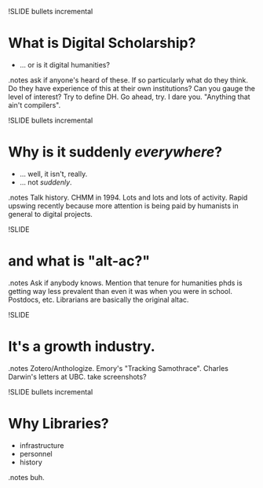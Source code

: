 !SLIDE bullets incremental
# What is Digital Scholarship? #

* ... or is it digital humanities?

.notes ask if anyone's heard of these. If so particularly what do they think. Do they have experience of this at their own institutions? Can you gauge the level of interest? Try to define DH. Go ahead, try. I dare you. "Anything that ain't compilers".

!SLIDE bullets incremental
# Why is it suddenly *everywhere*? #

* ... well, it isn't, really.
* ... not *suddenly*.

.notes Talk history. CHMM in 1994. Lots and lots and lots of activity. Rapid
upswing recently because more attention is being paid by humanists in general
to digital projects. 

!SLIDE 
# and what is "alt-ac?" #

.notes Ask if anybody knows. Mention that tenure for humanities phds is getting
way less prevalent than even it was when you were in school. Postdocs, etc. Librarians are basically the original altac.

!SLIDE
# It's a growth industry. #

.notes Zotero/Anthologize. Emory's "Tracking Samothrace". Charles Darwin's letters at UBC.  take screenshots? 

!SLIDE bullets incremental
# Why Libraries? #
* infrastructure
* personnel
* history

.notes buh.
